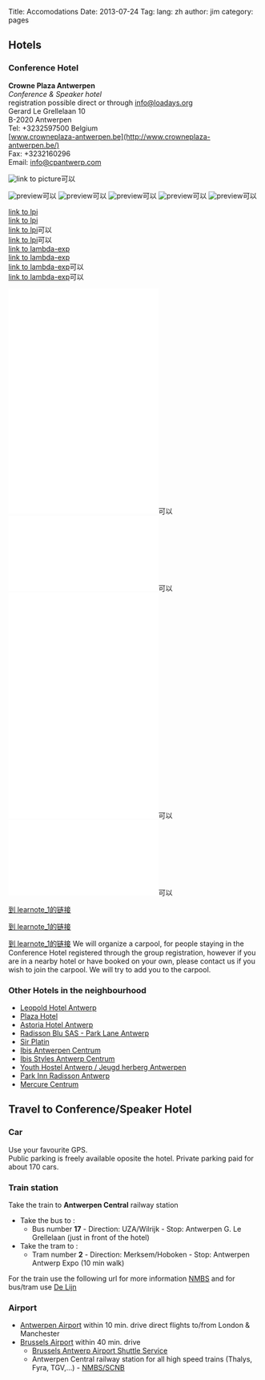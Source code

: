 Title: Accomodations
Date: 2013-07-24
Tag: 
lang: zh
author: jim
category: pages
## Hotels


### Conference Hotel

__Crowne Plaza Antwerpen__  
_Conference & Speaker hotel_  
registration possible direct or through [info@loadays.org](mailto:info@loadays.org)  
Gerard Le Grellelaan 10  
B-2020 Antwerpen  
Tel: +3232597500
Belgium  
[www.crowneplaza-antwerpen.be](http://www.crowneplaza-antwerpen.be/)  
Fax: +3232160296  
Email: [info@cpantwerp.com](info@cpantwerp.com)  

![link to picture](|filename|../images/blue_energy_02.png)可以  

![preview](|filename|../images/blue_energy_02.png)可以 
![preview](|filename|images/blue_energy_02.png)可以 
![preview](|filename|/images/blue_energy_02.png)可以 
![preview](|filename|static/images/blue_energy_02.png)可以 
![preview](|filename|/static/images/blue_energy_02.png)可以 

[link to lpi](|filename|/lpi.md)  
[link to lpi](|filename|/posts/lpi.md)  
[link to lpi](|filename|lpi.md)可以  
[link to lpi](|filename|./lpi.md)可以  
[link to lambda-exp](|filename|/posts/scheme/lambda-exp.md)  
[link to lambda-exp](|filename|/scheme/lambda-exp.md)  
[link to lambda-exp](|filename|scheme/lambda-exp.md)可以  
[link to lambda-exp](|filename|./scheme/lambda-exp.md)可以  


![link to lpi](|filename|/lpi.md)  
![link to lpi](|filename|/posts/lpi.md)  
![link to lpi](|filename|lpi.md)可以  
![link to lpi](|filename|./lpi.md)可以  
![link to lambda-exp](|filename|/posts/scheme/lambda-exp.md)  
![link to lambda-exp](|filename|/scheme/lambda-exp.md) 
![link to lambda-exp](|filename|scheme/lambda-exp.md)可以  
![link to lambda-exp](|filename|./scheme/lambda-exp.md)可以  

[到 learnote_1的链接](|filename|/posts/learnote_1.md)

[到 learnote_1的链接](|filename|/learnote_1.md)

[到 learnote_1的链接](|filename|learnote_1.md)
We will organize a carpool, for people staying in the Conference Hotel registered through the group registration, however if you are in a nearby hotel or have booked on your own, please contact us if you wish to join the carpool.
We will try to add you to the carpool.



### Other Hotels in the neighbourhood

-   [Leopold Hotel Antwerp](http://www.leopoldhotelantwerp.com/)
-   [Plaza Hotel](http://www.plaza.be)
-   [Astoria Hotel Antwerp](http://www.astoria-antwerp.com/)
-   [Radisson Blu SAS - Park Lane Antwerp](http://www.radissonblu.com/parklanehotel-antwerp)
-   [Sir Platin](http://www.sirplantin-antwerp.com)
-   [Ibis Antwerpen Centrum](http://www.ibishotel.com/nl/hotel-1453-ibis-antwerpen-centrum/)
-   [Ibis Styles Antwerp Centrum](http://www.ibis.com/gb/hotel-8023-ibis-styles-antwerpen-city-center-voorheen-all-seasons/index.shtml)
-   [Youth Hostel Antwerp / Jeugd herberg Antwerpen](http://www.vjh.be/antwerpen.htm)
-   [Park Inn Radisson Antwerp](http://www.parkinn.com/hotel-antwerpen)
-   [Mercure Centrum](http://www.mercure.com/nl/hotel-8094-hotel-mercure-antwerpen-centrum-opera/index.shtml)


## Travel to Conference/Speaker Hotel


### Car

Use your favourite GPS.  
Public parking is freely available oposite the hotel. 
Private parking paid for about 170 cars.  


### Train station

Take the train to __Antwerpen Central__ railway station

-   Take the bus to :
    -   Bus number __17__ - Direction: UZA/Wilrijk - Stop: Antwerpen G. Le Grellelaan (just in front of the hotel)
-   Take the tram to :
    -   Tram number __2__ - Direction: Merksem/Hoboken - Stop: Antwerpen Antwerp Expo (10 min walk)

For the train use the following url for more information [NMBS](http://www.belgianrail.be/) and for bus/tram use [De Lijn](http://www.delijn.be/)


### Airport 

-   [Antwerpen Airport](http://www.antwerp-airport.be/) within 10 min. drive direct flights to/from London & Manchester  
-   [Brussels Airport](http://www.brusselsairport.be/) within 40 min. drive
    -   [Brussels Antwerp Airport Shuttle Service](http://www.airportexpress.be/)
    -   Antwerpen Central railway station for all high speed trains (Thalys, Fyra, TGV,…) - [NMBS/SCNB](http://www.belgianrail.be/)
